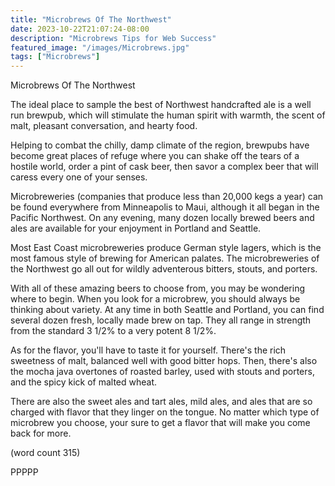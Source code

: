 ```yaml
---
title: "Microbrews Of The Northwest"
date: 2023-10-22T21:07:24-08:00
description: "Microbrews Tips for Web Success"
featured_image: "/images/Microbrews.jpg"
tags: ["Microbrews"]
---
```


Microbrews Of The Northwest

The ideal place to sample the best of Northwest
handcrafted ale is a well run brewpub, which will
stimulate the human spirit with warmth, the scent
of malt, pleasant conversation, and hearty food.

Helping to combat the chilly, damp climate of 
the region, brewpubs have become great places of
refuge where you can shake off the tears of a 
hostile world, order a pint of cask beer, then
savor a complex beer that will caress every one
of your senses.

Microbreweries (companies that produce less than
20,000 kegs a year) can be found everywhere from
Minneapolis to Maui, although it all began in the
Pacific Northwest.  On any evening, many dozen
locally brewed beers and ales are available for
your enjoyment in Portland and Seattle.

Most East Coast microbreweries produce German
style lagers, which is the most famous style of
brewing for American palates.  The microbreweries
of the Northwest go all out for wildly adventerous
bitters, stouts, and porters.

With all of these amazing beers to choose from,
you may be wondering where to begin.  When you 
look for a microbrew, you should always be 
thinking about variety.  At any time in both 
Seattle and Portland, you can find several dozen
fresh, locally made brew on tap.  They all range
in strength from the standard 3 1/2% to a very
potent 8 1/2%.

As for the flavor, you'll have to taste it for
yourself.  There's the rich sweetness of malt, 
balanced well with good bitter hops.  Then, there's
also the mocha java overtones of roasted barley,
used with stouts and porters, and the spicy kick
of malted wheat.

There are also the sweet ales and tart ales, 
mild ales, and ales that are so charged with flavor
that they linger on the tongue.  No matter which
type of microbrew you choose, your sure to get
a flavor that will make you come back for more.

(word count 315)

PPPPP
